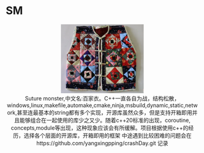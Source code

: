 # SM

<div align="center">
<img src="https://github.com/yangxingpping/SM/blob/main/logo.png" height="180" /><br>
Suture monster,中文名:百家衣。C++一直各自为战，结构松散，windows,linux,makefile,automake,cmake,ninja,msbuild,dynamic,static,network,甚至连最基本的string都有多个实现，开源库虽然众多，但是支持开箱即用并且能够组合在一起使用的库少之又少。随着c++20标准的出现，coroutine, concepts,module等出现，这种现象应该会有所缓解。项目根据使用c++的经历，选择各个层面的开源库，开箱即用的框架
中途遇到比较困难的问题会在 https://github.com/yangxingpping/crashDay.git 记录
<br><br>